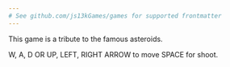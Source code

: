 ```yaml
---
# See github.com/js13kGames/games for supported frontmatter
---
```

This game is a tribute to the famous asteroids.

W, A, D OR UP, LEFT, RIGHT ARROW to move
SPACE for shoot.